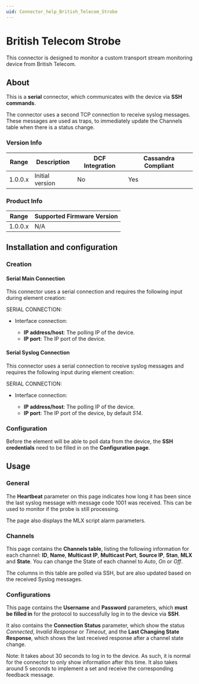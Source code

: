 ```yaml
---
uid: Connector_help_British_Telecom_Strobe
---
```


# British Telecom Strobe

This connector is designed to monitor a custom transport stream monitoring device from British Telecom.

## About

This is a **serial** connector, which communicates with the device via **SSH commands**.

The connector uses a second TCP connection to receive syslog messages. These messages are used as traps, to immediately update the Channels table when there is a status change.

### Version Info

| Range | Description | DCF Integration | Cassandra Compliant |
|------------------|-----------------|---------------------|-------------------------|
| 1.0.0.x          | Initial version | No                  | Yes                     |

### Product Info

| Range | Supported Firmware Version |
|------------------|-----------------------------|
| 1.0.0.x          | N/A                         |

## Installation and configuration

### Creation

#### Serial Main Connection

This connector uses a serial connection and requires the following input during element creation:

SERIAL CONNECTION:

- Interface connection:

  - **IP address/host**: The polling IP of the device.
  - **IP port**: The IP port of the device.

#### Serial Syslog Connection

This connector uses a serial connection to receive syslog messages and requires the following input during element creation:

SERIAL CONNECTION:

- Interface connection:

  - **IP address/host**: The polling IP of the device.
  - **IP port**: The IP port of the device, by default *514*.

### Configuration

Before the element will be able to poll data from the device, the **SSH credentials** need to be filled in on the **Configuration page**.

## Usage

### General

The **Heartbeat** parameter on this page indicates how long it has been since the last syslog message with message code 1001 was received. This can be used to monitor if the probe is still processing.

The page also displays the MLX script alarm parameters.

### Channels

This page contains the **Channels table**, listing the following information for each channel: **ID**, **Name**, **Multicast IP**, **Multicast Port**, **Source IP**, **Stan**, **MLX** and **State**. You can change the State of each channel to *Auto*, *On* or *Off*.

The columns in this table are polled via SSH, but are also updated based on the received Syslog messages.

### Configurations

This page contains the **Username** and **Password** parameters, which **must be filled in** for the protocol to successfully log in to the device via **SSH**.

It also contains the **Connection Status** parameter, which show the status *Connected*, *Invalid Response* or *Timeout*, and the **Last Changing State Response**, which shows the last received response after a channel state change.

Note: It takes about 30 seconds to log in to the device. As such, it is normal for the connector to only show information after this time. It also takes around 5 seconds to implement a set and receive the corresponding feedback message.
